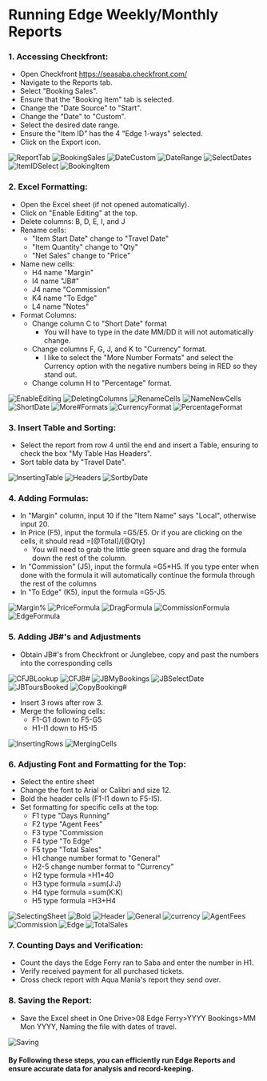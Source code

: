 # Running Edge Weekly/Monthly Reports
### 1. Accessing Checkfront:
  - Open Checkfront https://seasaba.checkfront.com/
  - Navigate to the Reports tab.
  - Select "Booking Sales".
  - Ensure that the "Booking Item" tab is selected.
  - Change the "Date Source" to "Start".
  - Change the "Date" to "Custom".
  - Select the desired date range.
  - Ensure the "Item ID" has the 4 "Edge 1-ways" selected.
  - Click on the Export icon.

![ReportTab](../Images/Reports/CheckfrontReport.png)
![BookingSales](../Images/Reports/BookingSales.png)
![DateCustom](../Images/Reports/DateCustom.png)
![DateRange](../Images/Reports/DateRangeCustom.png)
![SelectDates](../Images/Reports/SelectDates.png)
![ItemIDSelect](../Images/Reports/ItemIDSelected.png)
![BookingItem](../Images/Reports/BookingItem.png)

### 2. Excel Formatting:
  - Open the Excel sheet (if not opened automatically).
  - Click on "Enable Editing" at the top.
  - Delete columns: B, D, E, I, and J
  - Rename cells:
    - "Item Start Date" change to "Travel Date"
    - "Item Quantity" change to "Qty"
    - "Net Sales" change to "Price"
  - Name new cells:
    - H4 name "Margin"
    - I4 name "JB#"
    - J4 name "Commission"
    - K4 name "To Edge"
    - L4 name "Notes"
  - Format Columns:
    - Change column C to "Short Date" format
      - You will have to type in the date MM/DD it will not automatically change.
    - Change columns F, G, J, and K to "Currency" format.
      - I like to select the "More Number Formats" and select the Currency option with the negative numbers being in RED so they stand out.
    - Change column H to "Percentage" format.

![EnableEditing](../Images/Reports/EnableEditing.png)
![DeletingColumns](../Images/Reports/DeletingCells.png)
![RenameCells](../Images/Reports/RenameCells.png)
![NameNewCells](../Images/Reports/NameNewCells.png)
![ShortDate](../Images/Reports/ShortDate.png)
![More#Formats](../Images/Reports/MoreFormats.png)
![CurrencyFormat](../Images/Reports/CurrencyMoreOpt.png)
![PercentageFormat](../Images/Reports/PercentageFormat.png)

### 3. Insert Table and Sorting:
  - Select the report from row 4 until the end and insert a Table, ensuring to check the box "My Table Has Headers".
  - Sort table data by "Travel Date".

![InsertingTable](../Images/Reports/InsertTable.png)
![Headers](../Images/Reports/Headers.png)
![SortbyDate](../Images/Reports/SortByTravelDate.png)

### 4. Adding Formulas:
  - In "Margin" column, input 10 if the "Item Name" says "Local", otherwise input 20.
  - In Price (F5), input the formula =G5/E5. Or if you are clicking on the cells, it should read =[@Total]/[@Qty]
    - You will need to grab the little green square and drag the formula down the rest of the column.
  - In "Commission" (J5), input the formula =G5*H5. If you type enter when done with the formula it will automatically continue the formula through the rest of the columns
  - In "To Edge" (K5), input the formula =G5-J5.

![Margin%](../Images/Reports/MarginPercentage.png)
![PriceFormula](../Images/Reports/PriceFormula.png)
![DragFormula](../Images/Reports/DragFormula.png)
![CommissionFormula](../Images/Reports/CommissionFormula.png)
![EdgeFormula](../Images/Reports/EdgeFormula.png)

### 5. Adding JB#'s and Adjustments
  - Obtain JB#'s from Checkfront or Junglebee, copy and past the numbers into the corresponding cells

![CFJBLookup](../Images/Reports/CFJBLookup.png)
![CFJB#](../Images/Reports/CFJBNumber.png)
![JBMyBookings](../Images/Reports/JBMyBookings.png)
![JBSelectDate](../Images/Reports/JBSelectDate.png)
![JBToursBooked](../Images/Reports/JBToursBooked.png)
![CopyBooking#](../Images/Reports/JBCopyBookingNbr.png)

  - Insert 3 rows after row 3.
  - Merge the following cells:
    - F1-G1 down to F5-G5
    - H1-I1 down to H5-I5

![InsertingRows](../Images/Reports/InsertingRows.png)
![MergingCells](../Images/Reports/MergingCells.png)

### 6. Adjusting Font and Formatting for the Top:
  - Select the entire sheet
  - Change the font to Arial or Calibri and size 12.
  - Bold the header cells (F1-I1 down to F5-I5).
  - Set formatting for specific cells at the top:
    - F1 type "Days Running"
    - F2 type "Agent Fees"
    - F3 type "Commission
    - F4 type "To Edge"
    - F5 type "Total Sales"
    - H1 change number format to "General"
    - H2-5 change number format to "Currency"
    - H2 type formula =H1*40
    - H3 type formula =sum(J:J)
    - H4 type formula =sum(K:K)
    - H5 type formula =H3+H4

![SelectingSheet](../Images/Reports/SelectingEntireSheet.png)
![Bold](../Images/Reports/BoldFont.png)
![Header](../Images/Reports/TitlesAtTop.png)
![General](../Images/Reports/GeneralFormat.png)
![currency](../Images/Reports/CurrencyFormat.png)
![AgentFees](../Images/Reports/AgentFeesFormula.png)
![Commission](../Images/Reports/HeaderCommission.png)
![Edge](../Images/Reports/HeaderEdge.png)
![TotalSales](../Images/Reports/TotalSalesFormula.png)

### 7. Counting Days and Verification:
  - Count the days the Edge Ferry ran to Saba and enter the number in H1.
  - Verify received payment for all purchased tickets.
  - Cross check report with Aqua Mania's report they send over.

### 8. Saving the Report:
  - Save the Excel sheet in One Drive>08 Edge Ferry>YYYY Bookings>MM Mon YYYY, Naming the file with dates of travel.

![Saving](../Images/Reports/SavingSheet.png)

#### By Following these steps, you can efficiently run Edge Reports and ensure accurate data for analysis and record-keeping.